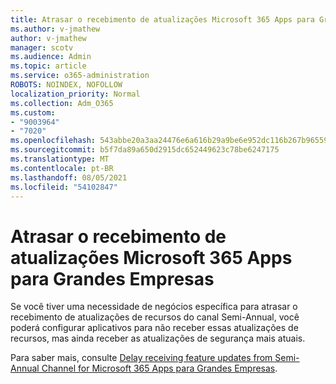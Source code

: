 ```yaml
---
title: Atrasar o recebimento de atualizações Microsoft 365 Apps para Grandes Empresas
ms.author: v-jmathew
author: v-jmathew
manager: scotv
ms.audience: Admin
ms.topic: article
ms.service: o365-administration
ROBOTS: NOINDEX, NOFOLLOW
localization_priority: Normal
ms.collection: Adm_O365
ms.custom:
- "9003964"
- "7020"
ms.openlocfilehash: 543abbe20a3aa24476e6a616b29a9be6e952dc116b267b965597006d9413e02c
ms.sourcegitcommit: b5f7da89a650d2915dc652449623c78be6247175
ms.translationtype: MT
ms.contentlocale: pt-BR
ms.lasthandoff: 08/05/2021
ms.locfileid: "54102847"
---
```

# <a name="delay-receiving-updates-to-microsoft-365-apps-for-enterprise"></a>Atrasar o recebimento de atualizações Microsoft 365 Apps para Grandes Empresas

Se você tiver uma necessidade de negócios específica para atrasar o recebimento de atualizações de recursos do canal Semi-Annual, você poderá configurar aplicativos para não receber essas atualizações de recursos, mas ainda receber as atualizações de segurança mais atuais.

Para saber mais, consulte [Delay receiving feature updates from Semi-Annual Channel for Microsoft 365 Apps para Grandes Empresas](https://go.microsoft.com/fwlink/?linkid=2109533).

